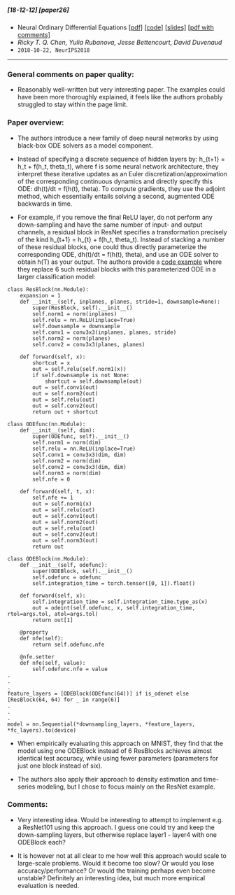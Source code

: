 ##### [18-12-12] [paper26]
- Neural Ordinary Differential Equations [[pdf]](https://arxiv.org/abs/1806.07366) [[code]](https://github.com/rtqichen/torchdiffeq) [[slides]](https://www.cs.toronto.edu/~duvenaud/talks/ode-talk-google.pdf) [[pdf with comments]](https://github.com/fregu856/papers/blob/master/commented_pdfs/Neural%20Ordinary%20Differential%20Equations.pdf)
- *Ricky T. Q. Chen, Yulia Rubanova, Jesse Bettencourt, David Duvenaud*
- `2018-10-22, NeurIPS2018`

****

### General comments on paper quality:
- Reasonably well-written but very interesting paper. The examples could have been more thoroughly explained, it feels like the authors probably struggled to stay within the page limit.

### Paper overview:
- The authors introduce a new family of deep neural networks by using black-box ODE solvers as a model component. 

- Instead of specifying a discrete sequence of hidden layers by: h_{t+1} = h_t + f(h_t, theta_t), where f is some neural network architecture, they interpret these iterative updates as an Euler discretization/approximation of the corresponding continuous dynamics and directly specify this ODE: dh(t)/dt = f(h(t), theta). To compute gradients, they use the adjoint method, which essentially entails solving a second, augmented ODE backwards in time.

- For example, if you remove the final ReLU layer, do not perform any down-sampling and have the same number of input- and output channels, a residual block in ResNet specifies a transformation precisely of the kind h_{t+1} = h_{t} + f(h_t, theta_t). Instead of stacking a number of these residual blocks, one could thus directly parameterize the corresponding ODE, dh(t)/dt = f(h(t), theta), and use an ODE solver to obtain h(T) as your output. The authors provide a [code example](https://github.com/rtqichen/torchdiffeq/blob/master/examples/odenet_mnist.py) where they replace 6 such residual blocks with this parameterized ODE in a larger classification model:
```
class ResBlock(nn.Module):
    expansion = 1
    def __init__(self, inplanes, planes, stride=1, downsample=None):
        super(ResBlock, self).__init__()
        self.norm1 = norm(inplanes)
        self.relu = nn.ReLU(inplace=True)
        self.downsample = downsample
        self.conv1 = conv3x3(inplanes, planes, stride)
        self.norm2 = norm(planes)
        self.conv2 = conv3x3(planes, planes)

    def forward(self, x):
        shortcut = x
        out = self.relu(self.norm1(x))
        if self.downsample is not None:
            shortcut = self.downsample(out)
        out = self.conv1(out)
        out = self.norm2(out)
        out = self.relu(out)
        out = self.conv2(out)
        return out + shortcut

class ODEfunc(nn.Module):
    def __init__(self, dim):
        super(ODEfunc, self).__init__()
        self.norm1 = norm(dim)
        self.relu = nn.ReLU(inplace=True)
        self.conv1 = conv3x3(dim, dim)
        self.norm2 = norm(dim)
        self.conv2 = conv3x3(dim, dim)
        self.norm3 = norm(dim)
        self.nfe = 0

    def forward(self, t, x):
        self.nfe += 1
        out = self.norm1(x)
        out = self.relu(out)
        out = self.conv1(out)
        out = self.norm2(out)
        out = self.relu(out)
        out = self.conv2(out)
        out = self.norm3(out)
        return out

class ODEBlock(nn.Module):
    def __init__(self, odefunc):
        super(ODEBlock, self).__init__()
        self.odefunc = odefunc
        self.integration_time = torch.tensor([0, 1]).float()

    def forward(self, x):
        self.integration_time = self.integration_time.type_as(x)
        out = odeint(self.odefunc, x, self.integration_time, rtol=args.tol, atol=args.tol)
        return out[1]

    @property
    def nfe(self):
        return self.odefunc.nfe

    @nfe.setter
    def nfe(self, value):
        self.odefunc.nfe = value
.
.
.
feature_layers = [ODEBlock(ODEfunc(64))] if is_odenet else [ResBlock(64, 64) for _ in range(6)]
.
.
.
model = nn.Sequential(*downsampling_layers, *feature_layers, *fc_layers).to(device)
```

- When empirically evaluating this approach on MNIST, they find that the model using one ODEBlock instead of 6 ResBlocks achieves almost identical test accuracy, while using fewer parameters (parameters for just one block instead of six).

- The authors also apply their approach to density estimation and time-series modeling, but I chose to focus mainly on the ResNet example.
 
### Comments:
- Very interesting idea. Would be interesting to attempt to implement e.g. a ResNet101 using this approach. I guess one could try and keep the down-sampling layers, but otherwise replace layer1 - layer4 with one ODEBlock each? 

- It is however not at all clear to me how well this approach would scale to large-scale problems. Would it become too slow? Or would you lose accuracy/performance? Or would the training perhaps even become unstable? Definitely an interesting idea, but much more empirical evaluation is needed.
